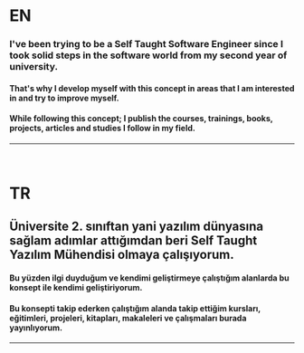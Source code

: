 # EN

### I've been trying to be a **Self Taught Software Engineer** since I took solid steps in the software world from my second year of university.
#### That's why I develop myself with this concept in areas that I am interested in and try to improve myself.
#### While following this concept; I publish the courses, trainings, books, projects, articles and studies I follow in my field.

------------------


&nbsp;
&nbsp;



# TR

## Üniversite 2. sınıftan yani yazılım dünyasına sağlam adımlar attığımdan beri **Self Taught Yazılım Mühendisi** olmaya çalışıyorum. 
#### Bu yüzden ilgi duyduğum ve kendimi geliştirmeye çalıştığım alanlarda bu konsept ile kendimi geliştiriyorum.
#### Bu konsepti takip ederken çalıştığım alanda takip ettiğim kursları, eğitimleri, projeleri, kitapları, makaleleri ve çalışmaları burada yayınlıyorum.

------------------
